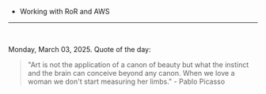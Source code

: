 - Working with RoR and AWS

---

<br>

<!-- quote_marker -->
Monday, March 03, 2025. Quote of the day:

> "Art is not the application of a canon of beauty but what the instinct and the brain can conceive beyond any canon. When we love a woman we don't start measuring her limbs." - Pablo Picasso

